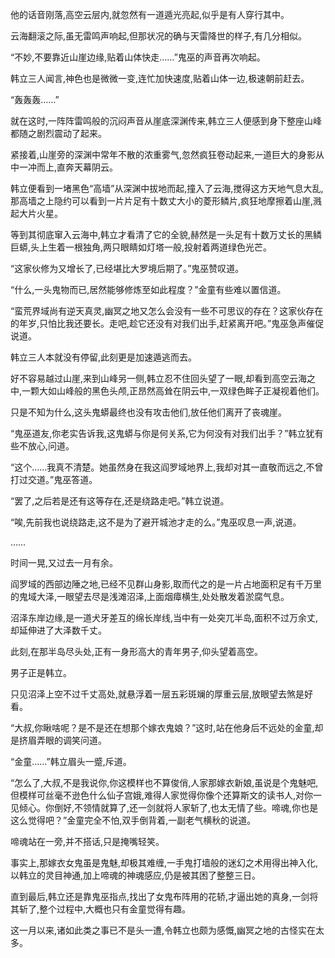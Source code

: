 
他的话音刚落,高空云层内,就忽然有一道遁光亮起,似乎是有人穿行其中。

云海翻滚之际,虽无雷鸣声响起,但那状况的确与天雷降世的样子,有几分相似。

“不妙,不要靠近山崖边缘,贴着山体快走……”鬼巫的声音再次响起。

韩立三人闻言,神色也是微微一变,连忙加快速度,贴着山体一边,极速朝前赶去。

“轰轰轰……”

就在这时,一阵阵雷鸣般的沉闷声音从崖底深渊传来,韩立三人便感到身下整座山峰都随之剧烈震动了起来。

紧接着,山崖旁的深渊中常年不散的浓重雾气,忽然疯狂卷动起来,一道巨大的身影从中一冲而上,直奔天幕阴云。

韩立便看到一堵黑色“高墙”从深渊中拔地而起,撞入了云海,搅得这方天地气息大乱,那高墙之上隐约可以看到一片片足有十数丈大小的菱形鳞片,疯狂地摩擦着山崖,溅起大片火星。

等到其彻底窜入云海中,韩立才看清了它的全貌,赫然是一头足有十数万丈长的黑鳞巨蟒,头上生着一根独角,两只眼睛如灯塔一般,投射着两道绿色光芒。

“这家伙修为又增长了,已经堪比大罗境后期了。”鬼巫赞叹道。

“什么,一头鬼物而已,居然能够修炼至如此程度？”金童有些难以置信道。

“蛮荒界域尚有逆天真灵,幽冥之地又怎么会没有一些不可思议的存在？这家伙存在的年岁,只怕比我还要长。走吧,趁它还没有对我们出手,赶紧离开吧。”鬼巫急声催促说道。

韩立三人本就没有停留,此刻更是加速遁逃而去。

好不容易越过山崖,来到山峰另一侧,韩立忍不住回头望了一眼,却看到高空云海之中,一颗大如山峰般的黑色头颅,正昂然高耸在阴云中,一双绿色眸子正凝视着他们。

只是不知为什么,这头鬼蟒最终也没有攻击他们,放任他们离开了丧魂崖。

“鬼巫道友,你老实告诉我,这鬼蟒与你是何关系,它为何没有对我们出手？”韩立犹有些不放心,问道。

“这个……我真不清楚。她虽然身在我这阎罗域地界上,我却对其一直敬而远之,不曾打过交道。”鬼巫答道。

“罢了,之后若是还有这等存在,还是绕路走吧。”韩立说道。

“唉,先前我也说绕路走,这不是为了避开城池才走的么。”鬼巫叹息一声,说道。

……

时间一晃,又过去一月有余。

阎罗域的西部边陲之地,已经不见群山身影,取而代之的是一片占地面积足有千万里的鬼域大泽,一眼望去尽是浅滩沼泽,上面烟瘴横生,处处散发着淤腐气息。

沼泽东岸边缘,是一道犬牙差互的绵长岸线,当中有一处突兀半岛,面积不过万余丈,却延伸进了大泽数千丈。

此刻,在那半岛尽头处,正有一身形高大的青年男子,仰头望着高空。

男子正是韩立。

只见沼泽上空不过千丈高处,就悬浮着一层五彩斑斓的厚重云层,放眼望去煞是好看。

“大叔,你瞅啥呢？是不是还在想那个嫁衣鬼娘？”这时,站在他身后不远处的金童,却是挤眉弄眼的调笑问道。

“金童……”韩立眉头一蹙,斥道。

“怎么了,大叔,不是我说你,你这模样也不算俊俏,人家那嫁衣新娘,虽说是个鬼魅吧,但模样可丝毫不逊色什么仙子宫娥,难得人家觉得你像个还算斯文的读书人,对你一见倾心。你倒好,不领情就算了,还一剑就将人家斩了,也太无情了些。啼魂,你也是这么觉得吧？”金童完全不怕,双手倒背着,一副老气横秋的说道。

啼魂站在一旁,并不搭话,只是掩嘴轻笑。

事实上,那嫁衣女鬼虽是鬼魅,却极其难缠,一手鬼打墙般的迷幻之术用得出神入化,以韩立的灵目神通,加上啼魂的神魂感应,仍是被其困了整整三日。

直到最后,韩立还是靠鬼巫指点,找出了女鬼布阵用的花轿,才逼出她的真身,一剑将其斩了,整个过程中,大概也只有金童觉得有趣。

这一月以来,诸如此类之事已不是头一遭,令韩立也颇为感慨,幽冥之地的古怪实在太多。